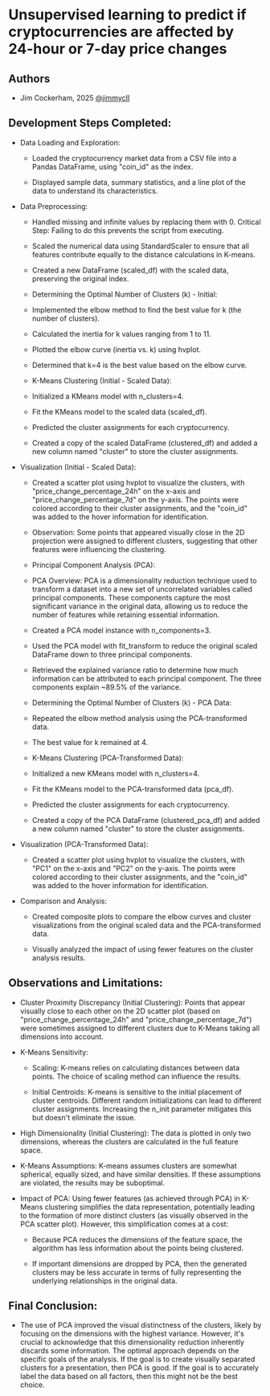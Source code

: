 # Unsupervised learning to predict if cryptocurrencies are affected by 24-hour or 7-day price changes

## Authors
- Jim Cockerham, 2025
[@jimmycII](https://github.com/jimmycII)


## Development Steps Completed:

- Data Loading and Exploration:

    - Loaded the cryptocurrency market data from a CSV file into a Pandas DataFrame, using "coin_id" as the index.

    - Displayed sample data, summary statistics, and a line plot of the data to understand its characteristics.

- Data Preprocessing:

    - Handled missing and infinite values by replacing them with 0. Critical Step: Failing to do this prevents the script from executing.

    - Scaled the numerical data using StandardScaler to ensure that all features contribute equally to the distance calculations in K-means.

    - Created a new DataFrame (scaled_df) with the scaled data, preserving the original index.

    -  Determining the Optimal Number of Clusters (k) - Initial:

    - Implemented the elbow method to find the best value for k (the number of clusters).
    - Calculated the inertia for k values ranging from 1 to 11.

    - Plotted the elbow curve (inertia vs. k) using hvplot.

    - Determined that k=4 is the best value based on the elbow curve.

    - K-Means Clustering (Initial - Scaled Data):

    - Initialized a KMeans model with n_clusters=4.

    - Fit the KMeans model to the scaled data (scaled_df).

    - Predicted the cluster assignments for each cryptocurrency.

    - Created a copy of the scaled DataFrame (clustered_df) and added a new column named "cluster" to store the cluster assignments.

- Visualization (Initial - Scaled Data):

    - Created a scatter plot using hvplot to visualize the clusters, with "price_change_percentage_24h" on the x-axis and "price_change_percentage_7d" on the y-axis. The points were colored according to their cluster assignments, and the "coin_id" was added to the hover information for identification.

    - Observation: Some points that appeared visually close in the 2D projection were assigned to different clusters, suggesting that other features were influencing the clustering.

    - Principal Component Analysis (PCA):

    - PCA Overview: PCA is a dimensionality reduction technique used to transform a dataset into a new set of uncorrelated variables called principal components. These components capture the most significant variance in the original data, allowing us to reduce the number of features while retaining essential information.

    - Created a PCA model instance with n_components=3.

    - Used the PCA model with fit_transform to reduce the original scaled DataFrame down to three principal components.

    - Retrieved the explained variance ratio to determine how much information can be attributed to each principal component. The three components explain ~89.5% of the variance.

    - Determining the Optimal Number of Clusters (k) - PCA Data:

    - Repeated the elbow method analysis using the PCA-transformed data.

    - The best value for k remained at 4.

    - K-Means Clustering (PCA-Transformed Data):

    - Initialized a new KMeans model with n_clusters=4.

    - Fit the KMeans model to the PCA-transformed data (pca_df).

    - Predicted the cluster assignments for each cryptocurrency.

    - Created a copy of the PCA DataFrame (clustered_pca_df) and added a new column named "cluster" to store the cluster assignments.

- Visualization (PCA-Transformed Data):

    - Created a scatter plot using hvplot to visualize the clusters, with "PC1" on the x-axis and "PC2" on the y-axis. The points were colored according to their cluster assignments, and the "coin_id" was added to the hover information for identification.

- Comparison and Analysis:

    - Created composite plots to compare the elbow curves and cluster visualizations from the original scaled data and the PCA-transformed data.

    - Visually analyzed the impact of using fewer features on the cluster analysis results.

## Observations and Limitations:

- Cluster Proximity Discrepancy (Initial Clustering): Points that appear visually close to each other on the 2D scatter plot (based on "price_change_percentage_24h" and "price_change_percentage_7d") were sometimes assigned to different clusters due to K-Means taking all dimensions into account.

- K-Means Sensitivity:

    - Scaling: K-means relies on calculating distances between data points. The choice of scaling method can influence the results.

    - Initial Centroids: K-means is sensitive to the initial placement of cluster centroids. Different random initializations can lead to different cluster assignments. Increasing the n_init parameter mitigates this but doesn't eliminate the issue.

- High Dimensionality (Initial Clustering): The data is plotted in only two dimensions, whereas the clusters are calculated in the full feature space.

- K-Means Assumptions: K-means assumes clusters are somewhat spherical, equally sized, and have similar densities. If these assumptions are violated, the results may be suboptimal.

- Impact of PCA: Using fewer features (as achieved through PCA) in K-Means clustering simplifies the data representation, potentially leading to the formation of more distinct clusters (as visually observed in the PCA scatter plot). However, this simplification comes at a cost:

    - Because PCA reduces the dimensions of the feature space, the algorithm has less information about the points being clustered.

    - If important dimensions are dropped by PCA, then the generated clusters may be less accurate in terms of fully representing the underlying relationships in the original data.

## Final Conclusion:

- The use of PCA improved the visual distinctness of the clusters, likely by focusing on the dimensions with the highest variance. However, it's crucial to acknowledge that this dimensionality reduction inherently discards some information. The optimal approach depends on the specific goals of the analysis. If the goal is to create visually separated clusters for a presentation, then PCA is good. If the goal is to accurately label the data based on all factors, then this might not be the best choice.